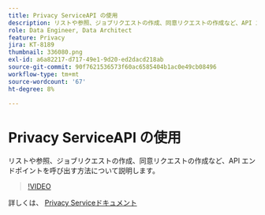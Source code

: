 ```yaml
---
title: Privacy ServiceAPI の使用
description: リストや参照、ジョブリクエストの作成、同意リクエストの作成など、API エンドポイントを呼び出す方法について説明します。
role: Data Engineer, Data Architect
feature: Privacy
jira: KT-8189
thumbnail: 336080.png
exl-id: a6a82217-d717-49e1-9d20-ed2dacd218ab
source-git-commit: 90f7621536573f60ac6585404b1ac0e49cb08496
workflow-type: tm+mt
source-wordcount: '67'
ht-degree: 8%

---
```



# Privacy ServiceAPI の使用

リストや参照、ジョブリクエストの作成、同意リクエストの作成など、API エンドポイントを呼び出す方法について説明します。

>[!VIDEO](https://video.tv.adobe.com/v/336080?quality=12&learn=on)

詳しくは、 [Privacy Serviceドキュメント](https://experienceleague.adobe.com/docs/experience-platform/privacy/home.html?lang=ja)